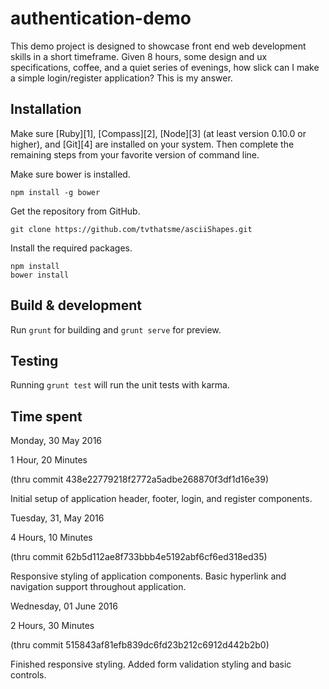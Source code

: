 # authentication-demo

This demo project is designed to showcase front end web development skills in a short timeframe. Given 8 hours, some design and ux specifications, coffee, and a quiet series of evenings, how slick can I make a simple login/register application? This is my answer.


## Installation

Make sure [Ruby][1], [Compass][2], [Node][3] (at least version 0.10.0 or higher), and [Git][4] are installed on your system. Then complete the remaining steps from your favorite version of command line.

Make sure bower is installed.
```
npm install -g bower
```


Get the repository from GitHub.
```
git clone https://github.com/tvthatsme/asciiShapes.git
```


Install the required packages.
```
npm install
bower install
```

## Build & development

Run `grunt` for building and `grunt serve` for preview.

## Testing

Running `grunt test` will run the unit tests with karma.

## Time spent

Monday, 30 May 2016

1 Hour, 20 Minutes 

(thru commit 438e22779218f2772a5adbe268870f3df1d16e39)

Initial setup of application header, footer, login, and register components.


Tuesday, 31, May 2016

4 Hours, 10 Minutes

(thru commit 62b5d112ae8f733bbb4e5192abf6cf6ed318ed35)

Responsive styling of application components. Basic hyperlink and navigation support throughout application.


Wednesday, 01 June 2016

2 Hours, 30 Minutes

(thru commit 515843af81efb839dc6fd23b212c6912d442b2b0)

Finished responsive styling. Added form validation styling and basic controls.